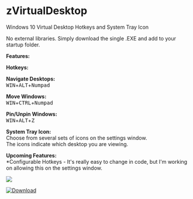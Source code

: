 # zVirtualDesktop
Windows 10 Virtual Desktop Hotkeys and System Tray Icon

No external libraries. Simply download the single .EXE and add to your startup folder.

__Features:__

__Hotkeys:__

__Navigate Desktops:__  
<kbd>WIN</kbd>+<kbd>ALT</kbd>+<kbd>Numpad</kbd>

__Move Windows:__  
<kbd>WIN</kbd>+<kbd>CTRL</kbd>+<kbd>Numpad</kbd>

__Pin/Unpin Windows:__  
<kbd>WIN</kbd>+<kbd>ALT</kbd>+<kbd>Z</kbd>

__System Tray Icon:__  
Choose from several sets of icons on the settings window.  
The icons indicate which desktop you are viewing.


__Upcoming Features:__  
*Configurable Hotkeys - It's really easy to change in code, but I'm working on allowing this on the settings window.


![](https://github.com/mzomparelli/zVirtualDesktop/blob/master/Screenshot.png?raw=true)

[![Download](https://raw.githubusercontent.com/Eun/MoveToDesktop/res/download.png)](https://github.com/mzomparelli/zVirtualDesktop/blob/master/zVirtualDesktop/bin/Release/zVirtualDesktop.zip?raw=true)
